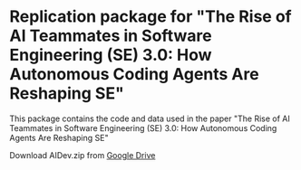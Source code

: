 # Replication package for "The Rise of AI Teammates in Software Engineering (SE) 3.0: How Autonomous Coding Agents Are Reshaping SE"

This package contains the code and data used in the paper "The Rise of AI Teammates in Software Engineering (SE) 3.0: How Autonomous Coding Agents Are Reshaping SE"

Download AIDev.zip from [Google Drive](https://drive.google.com/file/d/12HYEa_4aEsCSi8Q1X-TkOHPiNUJW9FBF/view?usp=sharing)